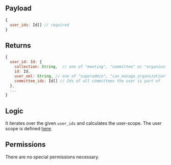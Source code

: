 ## Payload

```js
{
  user_ids: Id[] // required
}
```

## Returns

```js
{
  user_id: Id: {
    collection: String,  // one of "meeting", "committee" or "organization"
    id: Id,
    user_oml: String, // one of "superadmin", "can_manage_organization", "can_manage_users", ""
    committee_ids: Id[] // Ids of all committees the user is part of
  },
  ...
}
```

## Logic

It iterates over the given `user_ids` and calculates the user-scope. The user scope is defined [here](https://github.com/OpenSlides/OpenSlides/wiki/Users#user-scopes).

## Permissions

There are no special permissions necessary.